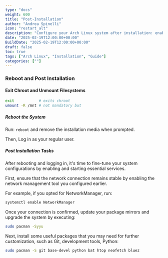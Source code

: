 ```yaml
---
type: "docs"
weight: 600
title: "Post-Installation"
author: "Andrea Spinelli"
icon: "restart_alt"
description: "Configure your Arch Linux system after installation: enable services, update mirrors, upgrade packages, and install essential tools."
date: "2025-02-19T12:00:00+00:00"
BuildDate: "2025-02-19T12:00:00+00:00"
draft: false
toc: true
tags: ["Arch Linux", "Installation", "Guide"]
categories: [""]
---
```


### Reboot and Post Installation

 #### Exit Chroot and Unmount Filesystems
   ```bash
   exit           # exits chroot
   umount -R /mnt # not mandatory but 
   ```

##### Reboot the System
   
   Run: `reboot` and remove the installation media when prompted.
   
   Then, Log in as your regular user.

##### Post Installation Tasks

   After rebooting and logging in, it's time to fine-tune your system configurations by enabling and starting essential services.
   
   First, ensure that the network connection remains stable by enabling the network management tool you configured earlier.
   
   For example, if you opted for NetworkManager, run:

   ```bash
   systemctl enable NetworkManager
   ```

   Once your connection is confirmed, update your package mirrors and upgrade the system by executing:

   ```bash
   sudo pacman -Syyu
   ```

   Next, install some useful packages that you may need for further customization, such as Git, development tools, Python:

   ```bash
   sudo pacman -S git base-devel python bat htop neofetch bluez
   ```